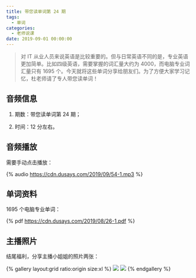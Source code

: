 ```yaml
---
title: 带您读单词第 24 期
tags:
  - 单词
categories:
  - 老师说课
date: 2019-09-01 00:00:00
---
```


> 对 IT 从业人员来说英语是比较重要的。但与日常英语不同的是，专业英语更加简单。比如四级英语，需要掌握的词汇量大约为 4000，而电脑专业词汇量只有 1695 个。今天就将这些单词分享给朋友们。为了方便大家学习记忆，杜老师请了专人带您读单词！

<!-- more -->

## 音频信息

1. 期数：带您读单词第 24 期；

2. 时间：12 分左右。

## 音频播放

需要手动点击播放：

{% audio https://cdn.dusays.com/2019/09/54-1.mp3 %}

## 单词资料

1695 个电脑专业单词：

{% pdf https://cdn.dusays.com/2019/08/26-1.pdf %}

## 主播照片

结尾福利，分享主播小姐姐的照片两张：

{% gallery layout:grid ratio:origin size:xl %}
![](https://cdn.dusays.com/2019/09/54-1.jpg)
![](https://cdn.dusays.com/2019/09/54-2.jpg)
{% endgallery %}